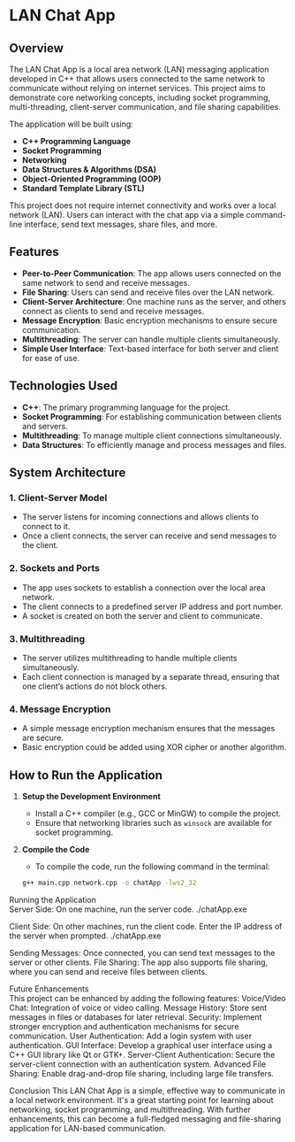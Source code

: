 # LAN Chat App

## Overview

The LAN Chat App is a local area network (LAN) messaging application developed in C++ that allows users connected to the same network to communicate without relying on internet services. This project aims to demonstrate core networking concepts, including socket programming, multi-threading, client-server communication, and file sharing capabilities.

The application will be built using:
- **C++ Programming Language**
- **Socket Programming**
- **Networking**
- **Data Structures & Algorithms (DSA)**
- **Object-Oriented Programming (OOP)**
- **Standard Template Library (STL)**

This project does not require internet connectivity and works over a local network (LAN). Users can interact with the chat app via a simple command-line interface, send text messages, share files, and more.

## Features

- **Peer-to-Peer Communication**: The app allows users connected on the same network to send and receive messages.
- **File Sharing**: Users can send and receive files over the LAN network.
- **Client-Server Architecture**: One machine runs as the server, and others connect as clients to send and receive messages.
- **Message Encryption**: Basic encryption mechanisms to ensure secure communication.
- **Multithreading**: The server can handle multiple clients simultaneously.
- **Simple User Interface**: Text-based interface for both server and client for ease of use.

## Technologies Used

- **C++**: The primary programming language for the project.
- **Socket Programming**: For establishing communication between clients and servers.
- **Multithreading**: To manage multiple client connections simultaneously.
- **Data Structures**: To efficiently manage and process messages and files.

## System Architecture

### 1. **Client-Server Model**
   - The server listens for incoming connections and allows clients to connect to it.
   - Once a client connects, the server can receive and send messages to the client.

### 2. **Sockets and Ports**
   - The app uses sockets to establish a connection over the local area network.
   - The client connects to a predefined server IP address and port number.
   - A socket is created on both the server and client to communicate.

### 3. **Multithreading**
   - The server utilizes multithreading to handle multiple clients simultaneously.
   - Each client connection is managed by a separate thread, ensuring that one client’s actions do not block others.

### 4. **Message Encryption**
   - A simple message encryption mechanism ensures that the messages are secure.
   - Basic encryption could be added using XOR cipher or another algorithm.

## How to Run the Application

1. **Setup the Development Environment**
   - Install a C++ compiler (e.g., GCC or MinGW) to compile the project.
   - Ensure that networking libraries such as `winsock` are available for socket programming.

2. **Compile the Code**
   - To compile the code, run the following command in the terminal:

   ```bash
   g++ main.cpp network.cpp -o chatApp -lws2_32

Running the Application
<br>
Server Side: On one machine, run the server code.
./chatApp.exe

Client Side: On other machines, run the client code. Enter the IP address of the server when prompted.
./chatApp.exe


Sending Messages: Once connected, you can send text messages to the server or other clients.
File Sharing: The app also supports file sharing, where you can send and receive files between clients.


Future Enhancements
<br>
This project can be enhanced by adding the following features:
Voice/Video Chat: Integration of voice or video calling.
Message History: Store sent messages in files or databases for later retrieval.
Security: Implement stronger encryption and authentication mechanisms for secure communication.
User Authentication: Add a login system with user authentication.
GUI Interface: Develop a graphical user interface using a C++ GUI library like Qt or GTK+.
Server-Client Authentication: Secure the server-client connection with an authentication system.
Advanced File Sharing: Enable drag-and-drop file sharing, including large file transfers.

Conclusion
This LAN Chat App is a simple, effective way to communicate in a local network environment. It's a great starting point for learning about networking, socket programming, and multithreading. With further enhancements, this can become a full-fledged messaging and file-sharing application for LAN-based communication.
